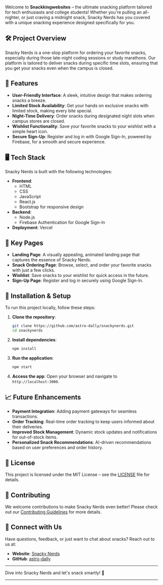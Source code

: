 Welcome to **Snackkingwebsites** – the ultimate snacking platform tailored for tech enthusiasts and college students! Whether you're pulling an all-nighter, or just craving a midnight snack, Snacky Nerds has you covered with a unique snacking experience designed specifically for you.

## 🛠 Project Overview

Snacky Nerds is a one-stop platform for ordering your favorite snacks, especially during those late-night coding sessions or study marathons. Our platform is tailored to deliver snacks during specific time slots, ensuring that you get your snacks even when the campus is closed.

## 🚀 Features

- **User-Friendly Interface**: A sleek, intuitive design that makes ordering snacks a breeze.
- **Limited Stock Availability**: Get your hands on exclusive snacks with limited stock, making every bite special.
- **Night-Time Delivery**: Order snacks during designated night slots when campus stores are closed.
- **Wishlist Functionality**: Save your favorite snacks to your wishlist with a simple heart icon.
- **Secure Sign-Up**: Register and log in with Google Sign-In, powered by Firebase, for a smooth and secure experience.

## 🖥️ Tech Stack

Snacky Nerds is built with the following technologies:

- **Frontend**: 
  - HTML
  - CSS
  - JavaScript
  - React.js
  - Bootstrap for responsive design
- **Backend**:
  - Node.js
  - Firebase Authentication for Google Sign-In
- **Deployment**: Vercel

## 🌟 Key Pages

- **Landing Page**: A visually appealing, animated landing page that captures the essence of Snacky Nerds.
- **Snack Ordering Page**: Browse, select, and order your favorite snacks with just a few clicks.
- **Wishlist**: Save snacks to your wishlist for quick access in the future.
- **Sign-Up Page**: Register and log in securely using Google Sign-In.

## 🔧 Installation & Setup

To run this project locally, follow these steps:

1. **Clone the repository**:
   ```bash
   git clone https://github.com/astro-dally/snackynerds.git
   cd snackynerds
   ```

2. **Install dependencies**:
   ```bash
   npm install
   ```

3. **Run the application**:
   ```bash
   npm start
   ```

4. **Access the app**:
   Open your browser and navigate to `http://localhost:3000`.

## 📈 Future Enhancements

- **Payment Integration**: Adding payment gateways for seamless transactions.
- **Order Tracking**: Real-time order tracking to keep users informed about their deliveries.
- **Improved Stock Management**: Dynamic stock updates and notifications for out-of-stock items.
- **Personalized Snack Recommendations**: AI-driven recommendations based on user preferences and order history.

## 📝 License

This project is licensed under the MIT License – see the [LICENSE](LICENSE) file for details.

## 🤝 Contributing

We welcome contributions to make Snacky Nerds even better! Please check out our [Contributing Guidelines](CONTRIBUTING.md) for more details.

## 💬 Connect with Us

Have questions, feedback, or just want to chat about snacks? Reach out to us at:

- **Website**: [Snacky Nerds](https://snackynerds.vercel.app/)
- **GitHub**: [astro-dally](https://github.com/astro-dally)

---

Dive into Snacky Nerds and let's snack smartly! 🚀

---
